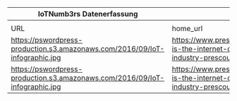 |IoTNumb3rs Datenerfassung|||||||||||
| ---- | ---- | ---- | ---- | ---- | ---- | ---- | ---- | ---- | ---- | ---- |
||||||||||||
|URL|home_url|filename|device_class|device_count|market_class|market_volume|prognosis_year|publication_year|authorship_class|Dropbox folder|
|https://pswordpress-production.s3.amazonaws.com/2016/09/IoT-infographic.jpg|https://www.prescouter.com/2016/09/how-is-the-internet-of-things-impacting-your-industry-prescouter-event/iot-infographic/|file20_IoT-infographic.jpg|generic IoT|31000000000|||2020|2016|marketing campaign manager|MariaMarg/20181124-0000|
|https://pswordpress-production.s3.amazonaws.com/2016/09/IoT-infographic.jpg|https://www.prescouter.com/2016/09/how-is-the-internet-of-things-impacting-your-industry-prescouter-event/iot-infographic/|file20_IoT-infographic.jpg|generic IoT||industry|1.7E+12|2020|2016|marketing campaign manager|MariaMarg/20181124-0000|

